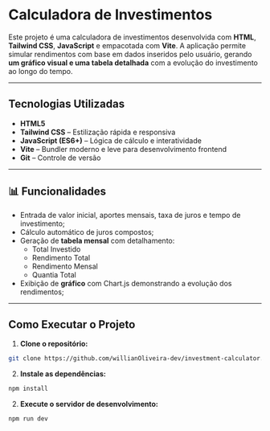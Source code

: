 # Calculadora de Investimentos

Este projeto é uma calculadora de investimentos desenvolvida com **HTML**, **Tailwind CSS**, **JavaScript** e empacotada com **Vite**. A aplicação permite simular rendimentos com base em dados inseridos pelo usuário, gerando **um gráfico visual e uma tabela detalhada** com a evolução do investimento ao longo do tempo.

---

## Tecnologias Utilizadas

- **HTML5**
- **Tailwind CSS** – Estilização rápida e responsiva
- **JavaScript (ES6+)** – Lógica de cálculo e interatividade
- **Vite** – Bundler moderno e leve para desenvolvimento frontend
- **Git** – Controle de versão

---

## 📊 Funcionalidades

- Entrada de valor inicial, aportes mensais, taxa de juros e tempo de investimento;
- Cálculo automático de juros compostos;
- Geração de **tabela mensal** com detalhamento:
  - Total Investido
  - Rendimento Total
  - Rendimento Mensal
  - Quantia Total
- Exibição de **gráfico** com Chart.js demonstrando a evolução dos rendimentos;

---

## Como Executar o Projeto

1. **Clone o repositório:**
```bash
git clone https://github.com/willianOliveira-dev/investment-calculator.git
```
2. **Instale as dependências:**
```bash
npm install
```
2. **Execute o servidor de desenvolvimento:**
```bash
npm run dev
```
